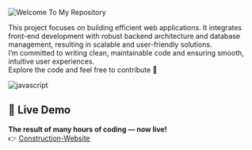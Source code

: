 ![Welcome To My Repository](https://img.shields.io/badge/Welcome%20To%20My%20Repository-4682B4?style=flat&logo=visualstudio&logoColor=white)

This project focuses on building efficient web applications. It integrates front-end development with robust backend architecture and database management, resulting in scalable and user-friendly solutions.  
I’m committed to writing clean, maintainable code and ensuring smooth, intuitive user experiences.  
Explore the code and feel free to contribute 🚀

![javascript](https://user-images.githubusercontent.com/97255802/158096794-c7b7130b-a85b-44aa-9c07-eb46e54c4c22.gif)  

## 🚀 Live Demo  
**The result of many hours of coding — now live!**  
👉 [Construction-Website](https://jhonnfy.github.io/Construction-Website/)


